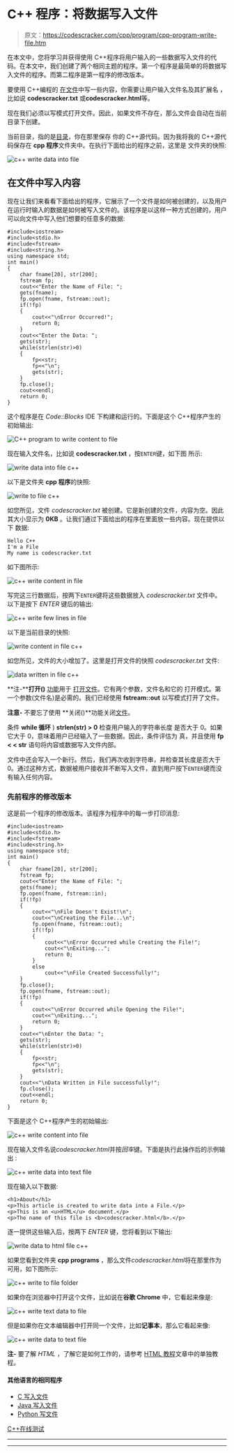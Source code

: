 # C++ 程序：将数据写入文件

> 原文：<https://codescracker.com/cpp/program/cpp-program-write-file.htm>

在本文中，您将学习并获得使用 C++程序将用户输入的一些数据写入文件的代码。在本文中，我们创建了两个相同主题的程序。第一个程序是最简单的将数据写入文件的程序。而第二程序是第一程序的修改版本。

要使用 C++编程的 [在](/cpp/index.htm)[文件](/operating-system/files.htm)中写一些内容，你需要让用户输入文件名及其扩展名 ，比如说 **codescracker.txt** 或**codescracker.html**等。

现在我们必须以写模式打开文件。因此，如果文件不存在，那么文件会自动在当前目录下创建。

当前目录，指的是[目录](/operating-system/directories.htm)，你在那里保存 你的 C++源代码。因为我将我的 C++源代码保存在 **cpp 程序**文件夹中。在执行下面给出的程序之前，这里是 文件夹的快照:

![c++ write data into file](img/9e439985a19cf0d5ba7f28f9c700f91a.png)

## 在文件中写入内容

现在让我们来看看下面给出的程序，它展示了一个文件是如何被创建的，以及用户在运行时输入的数据是如何被写入文件的。该程序是以这样一种方式创建的，用户可以向文件中写入他们想要的任意多的数据:

```
#include<iostream>
#include<stdio.h>
#include<fstream>
#include<string.h>
using namespace std;
int main()
{
    char fname[20], str[200];
    fstream fp;
    cout<<"Enter the Name of File: ";
    gets(fname);
    fp.open(fname, fstream::out);
    if(!fp)
    {
        cout<<"\nError Occurred!";
        return 0;
    }
    cout<<"Enter the Data: ";
    gets(str);
    while(strlen(str)>0)
    {
        fp<<str;
        fp<<"\n";
        gets(str);
    }
    fp.close();
    cout<<endl;
    return 0;
}
```

这个程序是在 *Code::Blocks* IDE 下构建和运行的。下面是这个 C++程序产生的初始输出:

![C++ program to write content to file](img/d991c3955225549289d9d795e831c476.png)

现在输入文件名，比如说 **codescracker.txt** ，按`ENTER`键，如下图 所示:

![write data into file c++](img/bd871ce10cae6feba425cd674a340b00.png)

以下是文件夹 **cpp 程序**的快照:

![write to file c++](img/3052aa152a92f691bde4876196ec33b9.png)

如您所见，文件 *codescracker.txt* 被创建。它是新创建的文件，内容为空。因此 其大小显示为 **0KB** 。让我们通过下面给出的程序在里面放一些内容。现在提供以下 数据:

```
Hello C++
I'm a File
My name is codescracker.txt
```

如下图所示:

![c++ write content in file](img/cd6de4efe68b8ac0381140597f88aec7.png)

写完这三行数据后，按两下`ENTER`键将这些数据放入 *codescracker.txt* 文件中。以下是按下 *ENTER* 键后的输出:

![c++ write few lines in file](img/d3fd2d9545c3b6aa45d1da41d7305ff5.png)

以下是当前目录的快照:

![write content in file c++](img/a117ee834345ce4f97e16cdb7f27d4cd.png)

如您所见，文件的大小增加了。这里是打开文件的快照 *codescracker.txt* 文件:

![data written in file c++](img/a4b368e81b36e2f64b762bd4f087febf.png)

**注-****打开()** [功能](/cpp/cpp-functions.htm)用于 [打开文件](/cpp/cpp-opening-closing-files.htm)。它有两个参数，文件名和它的 打开模式。第一个参数(文件名)是必需的。我们已经使用 **fstream::out** 以写模式打开了文件。

**注意-** 不要忘了使用 **关闭()**功能关闭[文件](/cpp/cpp-opening-closing-files.htm)。

条件 **while 循环** ) **strlen(str) > 0** 检查用户输入的字符串长度 是否大于 0。如果它大于 0，意味着用户已经输入了一些数据。因此，条件评估为 真，并且使用 **fp < < str** 语句将内容或数据写入文件内部。

文件中还会写入一个新行。然后，我们再次收到字符串，并检查其长度是否大于 0。通过这种方式，数据被用户接收并不断写入文件，直到用户按下`ENTER`键而没有输入任何内容。

### 先前程序的修改版本

这是前一个程序的修改版本。该程序为程序中的每一步打印消息:

```
#include<iostream>
#include<stdio.h>
#include<fstream>
#include<string.h>
using namespace std;
int main()
{
    char fname[20], str[200];
    fstream fp;
    cout<<"Enter the Name of File: ";
    gets(fname);
    fp.open(fname, fstream::in);
    if(!fp)
    {
        cout<<"\nFile Doesn't Exist!\n";
        cout<<"\nCreating the File...\n";
        fp.open(fname, fstream::out);
        if(!fp)
        {
            cout<<"\nError Occurred while Creating the File!";
            cout<<"\nExiting...";
            return 0;
        }
        else
            cout<<"\nFile Created Successfully!";
    }
    fp.close();
    fp.open(fname, fstream::out);
    if(!fp)
    {
        cout<<"\nError Occurred while Opening the File!";
        cout<<"\nExiting...";
        return 0;
    }
    cout<<"\nEnter the Data: ";
    gets(str);
    while(strlen(str)>0)
    {
        fp<<str;
        fp<<"\n";
        gets(str);
    }
    cout<<"\nData Written in File successfully!";
    fp.close();
    cout<<endl;
    return 0;
}
```

下面是这个 C++程序产生的初始输出:

![c++ write content into file](img/0e8d162fa9208c6ef95a21c24518e167.png)

现在输入文件名说*codescracker.html*并按*回车*键。下面是执行此操作后的示例输出 :

![c++ write data into text file](img/23c0296fcb38894f51bcc8fdc9e9e7d6.png)

现在输入以下数据:

```
<h1>About</h1>
<p>This article is created to write data into a File.</p>
<p>This is an <u>HTML</u> document.</p>
<p>The name of this file is <b>codescracker.html</b>.</p>
```

逐一提供这些输入后，按两下 *ENTER* 键，您将看到以下输出:

![write data to html file c++](img/fc6c7927d14b4fe6af6d0354b3ea81df.png)

如果您看到文件夹 **cpp programs** ，那么文件*codescracker.html*将在那里作为 可用，如下图所示:

![c++ write to file folder](img/b76419944f1af802b91fc0005ab55daa.png)

如果你在浏览器中打开这个文件，比如说在**谷歌 Chrome** 中，它看起来像是:

![c++ write text data to file](img/0ad772e5703889a41da73a6da57894c1.png)

但是如果你在文本编辑器中打开同一个文件，比如**记事本**，那么它看起来像:

![c++ write data to text file](img/e94fb36f4959a4894ec6654e48448ec3.png)

**注-** 要了解 *HTML* ，了解它是如何工作的，请参考 [HTML 教程](/html/index.htm)文章中的单独教程。

#### 其他语言的相同程序

*   [C 写入文件](/c/program/c-program-write-file.htm)
*   [Java 写入文件](/java/program/java-program-write-to-file.htm)
*   [Python 写文件](/python/program/python-program-write-to-file.htm)

[C++在线测试](/exam/showtest.php?subid=3)

* * *

* * *